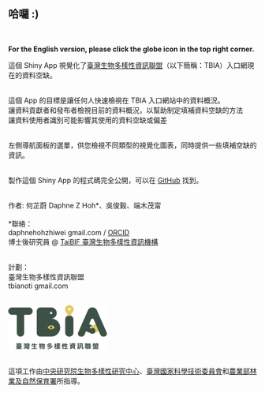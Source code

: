 ## 哈囉 :)
<br>

**For the English version, please click the globe icon in the top right corner.**

這個 Shiny App 視覺化了[臺灣生物多樣性資訊聯盟](https://tbiadata.tw)（以下簡稱：TBIA）入口網現在的資料空缺。<br>
<br>

這個 App 的目標是讓任何人快速檢視在 TBIA 入口網站中的資料概況。<br>
<i class="fa-solid fa-magnifying-glass"></i> 讓資料貢獻者和發布者檢視目前的資料概況，以幫助制定填補資料空缺的方法<br>
<i class="fa-solid fa-magnifying-glass-chart"></i> 讓資料使用者識別可能影響其使用的資料空缺或偏差<br>
<br>

左側導航面板的選單，供您檢視不同類型的視覺化圖表，同時提供一些填補空缺的資訊。<br>
<br>

製作這個 Shiny App 的程式碼完全公開，可以在 [GitHub](https://github.com/daphnehoh/BiodiversityDataGapTW) 找到。<br>
<br>

作者: 何芷蔚 Daphne Z Hoh*、吳俊毅、端木茂甯<br>
<br>
*聯絡：<br>
<i class="fa fa-envelope"></i> daphnehohzhiwei <i class="fa fa-at"></i> gmail.com / [ORCID](https://orcid.org/0000-0002-7810-1034) <br>
博士後研究員 @ [TaiBIF 臺灣生物多樣性資訊機構](https://portal.taibif.tw/)<br>
<br>

計劃：<br> 
臺灣生物多樣性資訊聯盟<br>
<i class="fa fa-envelope"></i> tbianoti <i class="fa fa-at"></i> gmail.com<br>

<br>
<img src="TBIA_logo_green.png" width="200">
<br>
<br>

這項工作由[中央研究院生物多樣性研究中心](https://www.biodiv.tw/)、[臺灣國家科學技術委員會](https://www.nstc.gov.tw/)和[農業部林業及自然保育署](https://www.forest.gov.tw/)所指導。